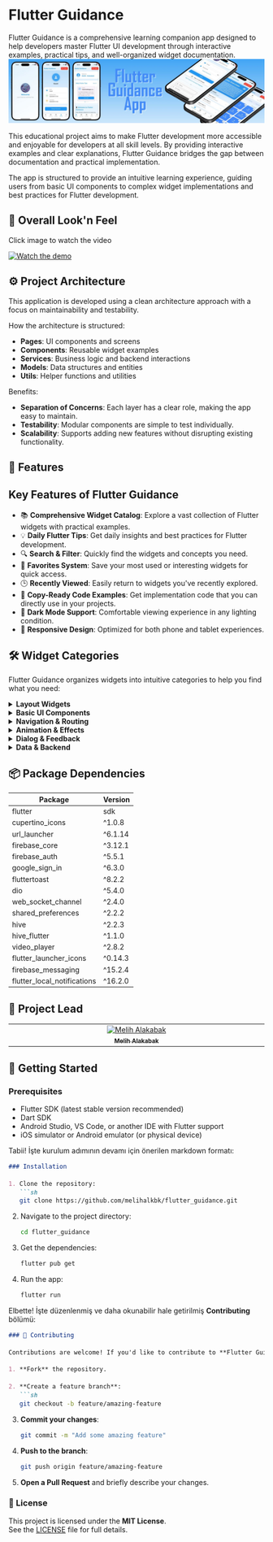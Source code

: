# Flutter Guidance

Flutter Guidance is a comprehensive learning companion app designed to help developers master Flutter UI development through interactive examples, practical tips, and well-organized widget documentation.
<img src=https://github.com/melihalkbk/flutter_guidance/blob/main/flutter_guidance/assets/flutter_guidance_banner.jpeg />
<p>
This educational project aims to make Flutter development more accessible and enjoyable for developers at all skill levels. By providing interactive examples and clear explanations, Flutter Guidance bridges the gap between documentation and practical implementation.
</p>

<p>
The app is structured to provide an intuitive learning experience, guiding users from basic UI components to complex widget implementations and best practices for Flutter development.
</p>

## 🔆 Overall Look'n Feel

Click image to watch the video 

[![Watch the demo](https://img.youtube.com/vi/nC5Lo_rANus/0.jpg)](https://www.youtube.com/watch?v=nC5Lo_rANus)


## ⚙️ Project Architecture

<p>
  This application is developed using a clean architecture approach with a focus on maintainability and testability.

How the architecture is structured:
- <strong>Pages</strong>: UI components and screens
- <strong>Components</strong>: Reusable widget examples
- <strong>Services</strong>: Business logic and backend interactions
- <strong>Models</strong>: Data structures and entities
- <strong>Utils</strong>: Helper functions and utilities

Benefits:
- <strong>Separation of Concerns</strong>: Each layer has a clear role, making the app easy to maintain.
- <strong>Testability</strong>: Modular components are simple to test individually.
- <strong>Scalability</strong>: Supports adding new features without disrupting existing functionality.
</p>

## 🚀 Features

<h2>Key Features of Flutter Guidance</h2>
<ul>
  <li>📚 <strong>Comprehensive Widget Catalog</strong>: Explore a vast collection of Flutter widgets with practical examples.</li>
  <li>💡 <strong>Daily Flutter Tips</strong>: Get daily insights and best practices for Flutter development.</li>
  <li>🔍 <strong>Search & Filter</strong>: Quickly find the widgets and concepts you need.</li>
  <li>💾 <strong>Favorites System</strong>: Save your most used or interesting widgets for quick access.</li>
  <li>🕒 <strong>Recently Viewed</strong>: Easily return to widgets you've recently explored.</li>
  <li>📝 <strong>Copy-Ready Code Examples</strong>: Get implementation code that you can directly use in your projects.</li>
  <li>🌙 <strong>Dark Mode Support</strong>: Comfortable viewing experience in any lighting condition.</li>
  <li>📱 <strong>Responsive Design</strong>: Optimized for both phone and tablet experiences.</li>
</ul>

## 🛠️ Widget Categories

Flutter Guidance organizes widgets into intuitive categories to help you find what you need:

<details>
  <summary><strong>Layout Widgets</strong></summary>
  
  - **Containers & Boxes**
    - Container
    - SizedBox
    - ConstrainedBox
    
  - **Row & Column**
    - Row
    - Column
    - Flex
    - Expanded
    - Flexible
    
  - **Stack & Positioning**
    - Stack
    - Positioned
    - Align
</details>

<details>
  <summary><strong>Basic UI Components</strong></summary>
  
  - **Text Elements**
    - Text
    - RichText
    - SelectableText
  
  - **Input Elements**
    - TextField
    - Form
    - TextFormField
  
  - **Buttons**
    - ElevatedButton
    - TextButton
    - OutlinedButton
    - IconButton
</details>

<details>
  <summary><strong>Navigation & Routing</strong></summary>
  
  - **Navigation Elements**
    - Navigator
    - Routes
    - TabBar
    - BottomNavigationBar
    
  - **Drawers**
    - Drawer
    - EndDrawer
</details>

<details>
  <summary><strong>Animation & Effects</strong></summary>
  
  - **Basic Animations**
    - AnimatedContainer
    - AnimatedOpacity
    - Hero
    
  - **Advanced Animations**
    - AnimationController
    - Tween
    - CustomPainter
</details>

<details>
  <summary><strong>Dialog & Feedback</strong></summary>
  
  - **Alert Elements**
    - AlertDialog
    - SimpleDialog
    - SnackBar
    
  - **Bottom Sheets**
    - BottomSheet
    - ModalBottomSheet
</details>

<details>
  <summary><strong>Data & Backend</strong></summary>
  
  - **Network**
    - HTTP
    - Dio
    - WebSocket
    
  - **Storage**
    - SharedPreferences
    - Hive
    - SQLite
</details>

## 📦 Package Dependencies

| **Package**                   | **Version** |
|-------------------------------|-------------|
| flutter                       | sdk         |
| cupertino_icons               | ^1.0.8      |
| url_launcher                  | ^6.1.14     |
| firebase_core                 | ^3.12.1     |
| firebase_auth                 | ^5.5.1      |
| google_sign_in                | ^6.3.0      |
| fluttertoast                  | ^8.2.2      |
| dio                           | ^5.4.0      |
| web_socket_channel            | ^2.4.0      |
| shared_preferences            | ^2.2.2      |
| hive                          | ^2.2.3      |
| hive_flutter                  | ^1.1.0      |
| video_player                  | ^2.8.2      |
| flutter_launcher_icons        | ^0.14.3     |
| firebase_messaging            | ^15.2.4     |
| flutter_local_notifications   | ^16.2.0     |



## 🪽 Project Lead

<table>
  <tbody>
    <tr>
      <td align="center" valign="top" width="14.28%">
        <a href="https://github.com/melihalkbk">
          <img src="https://avatars.githubusercontent.com/u/102410189?v=4" width="100px;" alt="Melih Alakabak"/>
          <br /><sub><b>Melih Alakabak</b></sub>
        </a>
      </td>
    </tr>
  </tbody>
</table>

## 📱 Getting Started

### Prerequisites
- Flutter SDK (latest stable version recommended)
- Dart SDK
- Android Studio, VS Code, or another IDE with Flutter support
- iOS simulator or Android emulator (or physical device)

Tabii! İşte kurulum adımının devamı için önerilen markdown formatı:

```markdown
### Installation

1. Clone the repository:
   ```sh
   git clone https://github.com/melihalkbk/flutter_guidance.git
   ```

2. Navigate to the project directory:
   ```sh
   cd flutter_guidance
   ```

3. Get the dependencies:
   ```sh
   flutter pub get
   ```

4. Run the app:
   ```sh
   flutter run
   ```

Elbette! İşte düzenlenmiş ve daha okunabilir hale getirilmiş **Contributing** bölümü:

```markdown
### 🤝 Contributing

Contributions are welcome! If you'd like to contribute to **Flutter Guidance**, please follow these steps:

1. **Fork** the repository.

2. **Create a feature branch**:
   ```sh
   git checkout -b feature/amazing-feature
   ```

3. **Commit your changes**:
   ```sh
   git commit -m "Add some amazing feature"
   ```

4. **Push to the branch**:
   ```sh
   git push origin feature/amazing-feature
   ```

5. **Open a Pull Request** and briefly describe your changes.

### 📝 License

This project is licensed under the **MIT License**.  
See the [LICENSE](LICENSE) file for full details.



